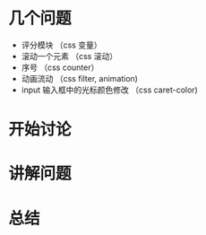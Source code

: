 # 几个问题

-   评分模块 （css 变量）
-   滚动一个元素 （css 滚动）
-   序号 （css counter）
-   动画流动 （css filter, animation)
-   input 输入框中的光标颜色修改 （css caret-color)

# 开始讨论

# 讲解问题

# 总结
